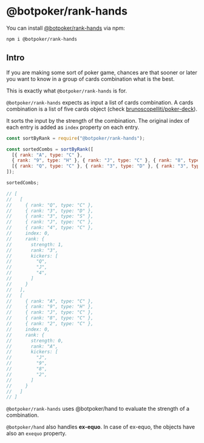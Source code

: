 # @botpoker/rank-hands

You can install [@botpoker/rank-hands](https://www.npmjs.com/package/@botpoker/rank-hands) via npm:

```
npm i @botpoker/rank-hands
```

## Intro

If you are making some sort of poker game, chances are that sooner or later you want to know in a group of cards combination what is the best.

This is exactly what `@botpoker/rank-hands` is for.

`@botpoker/rank-hands` expects as input a list of cards combination. A cards combination is a list of five cards object (check [brunoscopelliti/poker-deck](https://github.com/brunoscopelliti/poker-deck)).

It sorts the input by the strength of the combination. The original index of each entry is added as `index` property on each entry.

```js
const sortByRank = require("@botpoker/rank-hands");

const sortedCombs = sortByRank([
  [{ rank: "A", type: "C" },
  { rank: "9", type: "H" }, { rank: "J", type: "C" }, { rank: "8", type: "C" }, { rank: "2", type: "C" }]
  [{ rank: "Q", type: "C" }, { rank: "3", type: "D" }, { rank: "3", type: "S" }, { rank: "J", type: "C" }, { rank: "4", type: "C" }],
]);

sortedCombs;

// [
//   [
//     { rank: "Q", type: "C" },
//     { rank: "3", type: "D" },
//     { rank: "3", type: "S" },
//     { rank: "J", type: "C" },
//     { rank: "4", type: "C" },
//     index: 0,
//     rank: {
//       strength: 1,
//       rank: "3",
//       kickers: [
//         "Q",
//         "J",
//         "4",
//       ]
//     }
//   ],
//   [
//     { rank: "A", type: "C" },
//     { rank: "9", type: "H" },
//     { rank: "J", type: "C" },
//     { rank: "8", type: "C" },
//     { rank: "2", type: "C" },
//     index: 0,
//     rank: {
//       strength: 0,
//       rank: "A",
//       kickers: [
//         "J", 
//         "9", 
//         "8",
//         "2",
//       ]
//     }
//   ]
// ]
```

`@botpoker/rank-hands` uses @botpoker/hand to evaluate the strength of a combination.

`@botpoker/hand` also handles **ex-equo**. In case of ex-equo, the objects have also an `exequo` property.

